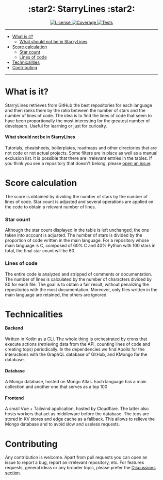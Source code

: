 <div align="center">
    <h1>:star2: StarryLines :star2:</h1>
</div>

<p align="center">
<a href="https://github.com/PabloLec/StarryLines/blob/main/LICENSE" target="_blank">
    <img src="https://img.shields.io/github/license/pablolec/StarryLines" alt="License">
</a>
<a href="#" target="_blank">
    <img src="https://sonarcloud.io/api/project_badges/measure?project=PabloLec_StarryLines&metric=coverage" alt="Coverage">
</a>
<a href="#" target="_blank">
    <img src="https://github.com/PabloLec/StarryLines/actions/workflows/tests.yml/badge.svg" alt="Tests">
</a>
</p>

---

<!--ts-->
   * [What is it?](#what-is-it)
      * [What should not be in StarryLines](#what-should-not-be-in-starrylines)
   * [Score calculation](#score-calculation)
      * [Star count](#star-count)
      * [Lines of code](#lines-of-code)
   * [Technicalities](#technicalities)
   * [Contributing](#contributing)
<!--te-->

---

# What is it?

StarryLines retrieves from GitHub the best repositories for each language and then ranks them by the ratio between the number of stars and the number of lines of code.
The idea is to find the lines of code that seem to have been proportionally the most interesting for the greatest number of developers. Useful for learning or just for curiosity.


#### What should not be in StarryLines

Tutorials, cheatsheets, boilerplates, roadmaps and other directories that are not code or not actual projects.
Some filters are in place as well as a manual exclusion list. It is possible that there are irrelevant entries in the tables.
If you think you see a repository that doesn't belong, please [open an issue](https://github.com/PabloLec/StarryLines/issues).


# Score calculation

The score is obtained by dividing the number of stars by the number of lines of code.
Star count is adjusted and several operations are applied on the code to obtain a relevant number of lines.

### Star count

Although the star count displayed in the table is left unchanged, the one taken into account is adjusted. The number of stars is divided by the proportion of code written in the main language.
For a repository whose main language is C, composed of 60% C and 40% Python with 100 stars in total, the final star count will be 60.

### Lines of code

The entire code is analyzed and stripped of comments or documentation. The number of lines is calculated by the number of characters divided by 80 for each file.
The goal is to obtain a fair result, without penalizing the repositories with the most documentation.
Moreover, only files written in the main language are retained, the others are ignored.

# Technicalities

#### Backend

Written in Kotlin as a CLI. The whole thing is orchestrated by crons that execute actions (retrieving data from the API, counting lines of code and creating tops) periodically.
In the dependencies we find Apollo for the interactions with the GraphQL database of GitHub, and KMongo for the database.

#### Database

A Mongo database, hosted on Mongo Atlas. Each language has a main collection and another one that serves as a top 100

#### Frontend

A small Vue + Tailwind application, hosted by Cloudflare. The latter also hosts workers that act as middleware before the database. The tops are stored in KV stores and edge cache as a fallback. This allows to relieve the Mongo database and to avoid slow and useless requests.

# Contributing

Any contribution is welcome.
Apart from pull requests you can open an issue to report a bug, report an irrelevant repository, etc.
For features requests, general ideas or any broader topic, please prefer the [Discussions section](https://github.com/PabloLec/StarryLines/discussions).
